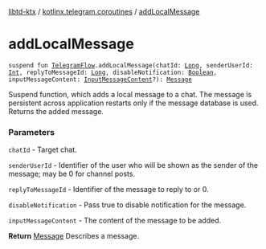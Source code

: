 [libtd-ktx](../index.md) / [kotlinx.telegram.coroutines](index.md) / [addLocalMessage](./add-local-message.md)

# addLocalMessage

`suspend fun `[`TelegramFlow`](../kotlinx.telegram.core/-telegram-flow/index.md)`.addLocalMessage(chatId: `[`Long`](https://kotlinlang.org/api/latest/jvm/stdlib/kotlin/-long/index.html)`, senderUserId: `[`Int`](https://kotlinlang.org/api/latest/jvm/stdlib/kotlin/-int/index.html)`, replyToMessageId: `[`Long`](https://kotlinlang.org/api/latest/jvm/stdlib/kotlin/-long/index.html)`, disableNotification: `[`Boolean`](https://kotlinlang.org/api/latest/jvm/stdlib/kotlin/-boolean/index.html)`, inputMessageContent: `[`InputMessageContent`](https://tdlibx.github.io/td/docs/org/drinkless/td/libcore/telegram/TdApi/InputMessageContent.html)`?): `[`Message`](https://tdlibx.github.io/td/docs/org/drinkless/td/libcore/telegram/TdApi/Message.html)

Suspend function, which adds a local message to a chat. The message is persistent across
application restarts only if the message database is used. Returns the added message.

### Parameters

`chatId` - Target chat.

`senderUserId` - Identifier of the user who will be shown as the sender of the message; may be
0 for channel posts.

`replyToMessageId` - Identifier of the message to reply to or 0.

`disableNotification` - Pass true to disable notification for the message.

`inputMessageContent` - The content of the message to be added.

**Return**
[Message](https://tdlibx.github.io/td/docs/org/drinkless/td/libcore/telegram/TdApi/Message.html) Describes a message.

